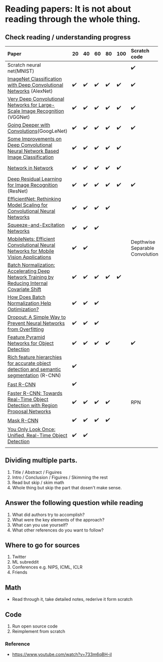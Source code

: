 # Reading papers: It is not about reading through the whole thing.

## Check reading / understanding progress
| Paper  |   20  |   40  |   60  |   80  | 100 | Scratch code | Reviewed |
|:---------|:-----|:------|:------|:------|:------|:------------| :---- | 
|Scratch neural net(MNIST)|  |           |           |           |           |  :heavy_check_mark:  |    |
|  [ImageNet Classification with Deep Convolutional Networks](https://papers.nips.cc/paper/2012/hash/c399862d3b9d6b76c8436e924a68c45b-Abstract.html) (AlexNet) | :heavy_check_mark: | :heavy_check_mark:  | :heavy_check_mark:  |:heavy_check_mark:   |:heavy_check_mark:  | :heavy_check_mark:  | https://velog.io/@iissaacc/AlexNet |
| [Very Deep Convolutional Networks for Large-Scale Image Recognition](https://arxiv.org/abs/1409.1556) (VGGNet)| :heavy_check_mark:  |:heavy_check_mark:   | :heavy_check_mark:  |:heavy_check_mark:   |:heavy_check_mark:   |:heavy_check_mark:   | https://velog.io/@iissaacc/VGGNet   |
| [Going Deeper with Convolutions](https://arxiv.org/abs/1409.4842)(GoogLeNet)  | :heavy_check_mark:  |:heavy_check_mark:   | :heavy_check_mark:  |:heavy_check_mark:   |:heavy_check_mark:   |:heavy_check_mark:   |  https://velog.io/@iissaacc/GoogLeNet   |
| [Some Improvements on Deep Convolutional Neural Network Based Image Classification](https://arxiv.org/abs/1312.5402)  | :heavy_check_mark:  |:heavy_check_mark:   | :heavy_check_mark:  |:heavy_check_mark:   |:heavy_check_mark:   |    |     |
| [Network in Network](https://arxiv.org/abs/1312.4400)  | :heavy_check_mark:  |:heavy_check_mark:   | :heavy_check_mark:  |:heavy_check_mark:   |:heavy_check_mark:   |   |https://velog.io/@iissaacc/Network-in-Network  |
| [Deep Residual Learning for Image Recognition](https://arxiv.org/abs/1512.03385) (ResNet) |  :heavy_check_mark:  |:heavy_check_mark:   | :heavy_check_mark:  |:heavy_check_mark:   |:heavy_check_mark:   |:heavy_check_mark:   | https://velog.io/@iissaacc/ResNet  |
| [EfficientNet: Rethinking Model Scaling for Convolutional Neural Networks](https://arxiv.org/abs/1905.11946) |:heavy_check_mark:| :heavy_check_mark:  | :heavy_check_mark:  | :heavy_check_mark:  |   |   | https://velog.io/@iissaacc/EfficientNet  |
| [Squeeze-and-Excitation Networks](https://arxiv.org/abs/1709.01507)   | :heavy_check_mark:   | :heavy_check_mark:   | :heavy_check_mark:   |    |    |    | https://velog.io/@iissaacc/SENet   |
| [MobileNets: Efficient Convolutional Neural Networks for Mobile Vision Applications](https://arxiv.org/abs/1704.04861)  | :heavy_check_mark:  |:heavy_check_mark:   |          |          |          | Depthwise Separable Convolution |[Depthwise Separable Convolution](https://velog.io/@iissaacc/Depthwise-Separable-Convolution)    |
| [Batch Normalization: Accelerating Deep Network Training by Reducing Internal Covariate Shift](https://arxiv.org/abs/1502.03167)| :heavy_check_mark:  |:heavy_check_mark:   | :heavy_check_mark:  |:heavy_check_mark:   |:heavy_check_mark:   |   | https://velog.io/@iissaacc/Batch-Normalization-2015 |
| [How Does Batch Normalization Help Optimization?](https://arxiv.org/abs/1805.11604)  |:heavy_check_mark:|:heavy_check_mark:|:heavy_check_mark:|   |   |   |     |
| [Dropout: A Simple Way to Prevent Neural Networks from Overfitting](https://www.cs.toronto.edu/~rsalakhu/papers/srivastava14a.pdf)  |:heavy_check_mark:|:heavy_check_mark:|:heavy_check_mark:|   |   |   | https://velog.io/@iissaacc/Dropout    |
| [Feature Pyramid Networks for Object Detection](https://arxiv.org/abs/1612.03144) | :heavy_check_mark:  |:heavy_check_mark:   | :heavy_check_mark:  |:heavy_check_mark:   |     |:heavy_check_mark:   | https://velog.io/@iissaacc/Feature-Pyramid-Network   |
| [Rich feature hierarchies for accurate object detection and semantic segmentation](https://arxiv.org/abs/1311.2524) (R-CNN)| :heavy_check_mark:  |   |   |   |     |   |     |
| [Fast R-CNN](https://arxiv.org/abs/1504.08083)  | :heavy_check_mark:  |  |   |   |     |   |     |
| [Faster R-CNN: Towards Real-Time Object Detection with Region Proposal Networks](https://arxiv.org/abs/1506.01497)  | :heavy_check_mark:  |:heavy_check_mark:   | :heavy_check_mark:  |:heavy_check_mark:   |     |RPN   |     |
|[Mask R-CNN](https://arxiv.org/abs/1703.06870)    | :heavy_check_mark: | :heavy_check_mark: | :heavy_check_mark: | :heavy_check_mark: |    |    |    |
|[You Only Look Once: Unified, Real-Time Object Detection](https://arxiv.org/abs/1506.02640)| :heavy_check_mark:  | :heavy_check_mark:  |    |    |    |    |    |
|    |    |    |    |    |    |    |    |

## Dividing multiple parts.
1. Title / Abstract / Figuires
2. Intro / Conclusion / Figuires / Skimming the rest
3. Read but skip / skim math
4. Whole thing but skip the part that dosen't make sense.

## Answer the following question while reading
1. What did authors try to accomplish?
2. What were the key elements of the approach?
3. What can you use yourself?
4. What other references do you want to follow?

## Where to go for sources
1. Twitter 
2. ML subreddit 
3. Conferences e.g. NIPS, ICML, ICLR 
4. Friends

## Math
* Read through it, take detailed notes, rederive it form scratch

## Code
1. Run open source code
2. Reimplement from scratch

### Reference
* https://www.youtube.com/watch?v=733m6qBH-jI
